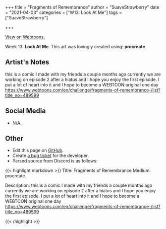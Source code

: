 +++
title =       "Fragments of Remembrance"
author =      "SuaveStrawberry"
date =        "2021-04-03"
categories =  ["W13: Look At Me"]
tags =        ["SuaveStrawberry"]

+++


[View on Webtoons.](https://www.webtoons.com/en/challenge/fragments-of-remembrance-/list?title_no=489599)


Week 13: **Look At Me**. This art was lovingly created using: **procreate**.

## Artist's Notes

this is a comic I made with my friends a couple months ago currently we are working on episode 2 after a hiatus and I hope you enjoy the first episode. I put a lot of heart into it and I hope to become a WEBTOON original one day
https://www.webtoons.com/en/challenge/fragments-of-remembrance-/list?title_no=489599

## Social Media

- N/A.

## Other

- Edit this page on [GitHub](https://github.com/teaminkling/web-refresh/edit/main/blog/content/blog/suavestrawberry-week-13-0fde.md).
- Create [a bug ticket](https://github.com/teaminkling/web-refresh/issues/new?assignees=&labels=bug&template=problem-report.md&title=) for the developer.
- Parsed source from Discord is as follows:

{{< highlight markdown >}}
Title: Fragments of Remembrance 
Medium: procreate 

Description: this is a comic I made with my friends a couple months ago currently we are working on episode 2 after a hiatus and I hope you enjoy the first episode. I put a lot of heart into it and I hope to become a WEBTOON original one day
https://www.webtoons.com/en/challenge/fragments-of-remembrance-/list?title_no=489599

{{< /highlight >}}